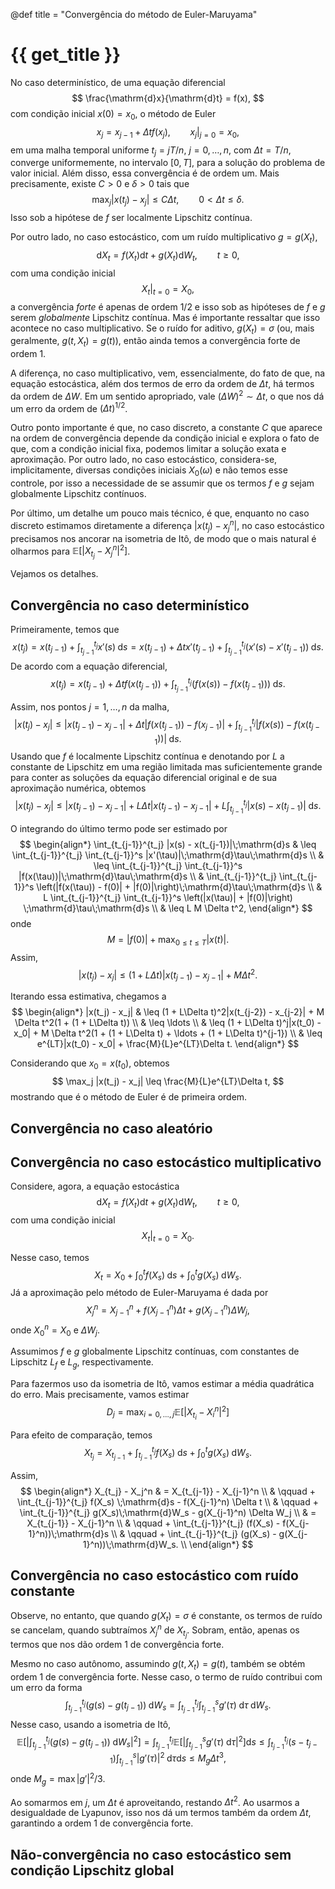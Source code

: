 @def title = "Convergência do método de Euler-Maruyama"

# {{ get_title }}

No caso determinístico, de uma equação diferencial
$$
\frac{\mathrm{d}x}{\mathrm{d}t} = f(x),
$$
com condição inicial $x(0) = x_0$, o método de Euler
$$
x_{j} = x_{j-1} + \Delta t f(x_j), \qquad x_j|_{j = 0} = x_0,
$$
em uma malha temporal uniforme $t_j = jT/n$, $j = 0, \ldots, n$, com $\Delta t = T/n$, converge uniformemente, no intervalo $[0, T]$, para a solução do problema de valor inicial. Além disso, essa convergência é de ordem um. Mais precisamente, existe $C > 0$ e $\delta > 0$ tais que
$$
\max_{j}|x(t_j) - x_j| \leq C \Delta t, \qquad 0 < \Delta t \leq \delta.
$$
Isso sob a hipótese de $f$ ser localmente Lipschitz contínua.

Por outro lado, no caso estocástico, com um ruído multiplicativo $g = g(X_t),$
$$
\mathrm{d}X_t = f(X_t)\mathrm{d}t + g(X_t)\mathrm{d}W_t, \qquad t \geq 0,
$$
com uma condição inicial
$$
\left.X_t\right|_{t = 0} = X_0,
$$
a convergência *forte* é apenas de ordem $1/2$ e isso sob as hipóteses de $f$ e $g$ serem *globalmente* Lipschitz contínua. Mas é importante ressaltar que isso acontece no caso multiplicativo. Se o ruído for aditivo, $g(X_t) = \sigma$ (ou, mais geralmente, $g(t, X_t) = g(t)$), então ainda temos a convergência forte de ordem $1$.

A diferença, no caso multiplicativo, vem, essencialmente, do fato de que, na equação estocástica, além dos termos de erro da ordem de $\Delta t$, há termos da ordem de $\Delta W$. Em um sentido apropriado, vale $(\Delta W)^2 \sim \Delta t$, o que nos dá um erro da ordem de $(\Delta t)^{1/2}$.

Outro ponto importante é que, no caso discreto, a constante $C$ que aparece na ordem de convergência depende da condição inicial e explora o fato de que, com a condição inicial fixa, podemos limitar a solução exata e aproximação. Por outro lado, no caso estocástico, considera-se, implicitamente, diversas condições iniciais $X_0(\omega)$ e não temos esse controle, por isso a necessidade de se assumir que os termos $f$ e $g$ sejam globalmente Lipschitz contínuos.

Por último, um detalhe um pouco mais técnico, é que, enquanto no caso discreto estimamos diretamente a diferença $|x(t_j) - x_j^n|$, no caso estocástico precisamos nos ancorar na isometria de Itô, de modo que o mais natural é olharmos para $\mathbb{E}\left[|X_{t_j} - X_j^n|^2 \right]$.

Vejamos os detalhes.

## Convergência no caso determinístico

Primeiramente, temos que
$$
x(t_j) = x(t_{j-1}) + \int_{t_{j-1}}^{t_j} x'(s)\;\mathrm{d}s = x(t_{j-1}) + \Delta t x'(t_{j-1}) + \int_{t_{j-1}}^{t_j} (x'(s) - x'(t_{j-1}))\;\mathrm{d}s.
$$
De acordo com a equação diferencial,
$$
x(t_j) = x(t_{j-1}) + \Delta t f(x(t_{j-1})) + \int_{t_{j-1}}^{t_j} (f(x(s)) - f(x(t_{j-1})))\;\mathrm{d}s.
$$

Assim, nos pontos $j = 1, \ldots, n$ da malha,
$$
|x(t_j) - x_j| \leq | x(t_{j-1}) - x_{j-1} | + \Delta t |f(x(t_{j-1})) - f(x_{j-1})| + \int_{t_{j-1}}^{t_j} |f(x(s)) - f(x(t_{j-1}))|\;\mathrm{d}s.
$$
Usando que $f$ é localmente Lipschitz contínua e denotando por $L$ a constante de Lipschitz em uma região limitada mas suficientemente grande para conter as soluções da equação diferencial original e de sua aproximação numérica, obtemos
$$
|x(t_j) - x_j| \leq |x(t_{j-1}) - x_{j-1}| + L \Delta t |x(t_{j-1}) - x_{j-1}| + L \int_{t_{j-1}}^{t_j} |x(s) - x(t_{j-1})|\;\mathrm{d}s.
$$

O integrando do último termo pode ser estimado por
$$
\begin{align*}
\int_{t_{j-1}}^{t_j} |x(s) - x(t_{j-1})|\;\mathrm{d}s & \leq \int_{t_{j-1}}^{t_j} \int_{t_{j-1}}^s |x'(\tau)|\;\mathrm{d}\tau\;\mathrm{d}s \\
& \leq \int_{t_{j-1}}^{t_j} \int_{t_{j-1}}^s |f(x(\tau))|\;\mathrm{d}\tau\;\mathrm{d}s \\
& \int_{t_{j-1}}^{t_j} \int_{t_{j-1}}^s \left(|f(x(\tau)) - f(0)| + |f(0)|\right)\;\mathrm{d}\tau\;\mathrm{d}s \\
& L \int_{t_{j-1}}^{t_j} \int_{t_{j-1}}^s \left(|x(\tau)| + |f(0)|\right) \;\mathrm{d}\tau\;\mathrm{d}s \\
& \leq L M \Delta t^2,
\end{align*}
$$
onde
$$
M = |f(0)| + \max_{0 \leq t \leq T} |x(t)|.
$$
Assim,
$$
|x(t_j) - x_j| \leq (1 + L\Delta t)|x(t_{j-1}) - x_{j-1}| + M \Delta t^2.
$$

Iterando essa estimativa, chegamos a
$$
\begin{align*}
|x(t_j) - x_j| & \leq (1 + L\Delta t)^2|x(t_{j-2}) - x_{j-2}| + M \Delta t^2(1 + (1 + L\Delta t)) \\
& \leq \ldots \\
& \leq (1 + L\Delta t)^j|x(t_0) - x_0| + M \Delta t^2(1 + (1 + L\Delta t) + \ldots + (1 + L\Delta t)^{j-1}) \\
& \leq e^{LT}|x(t_0) - x_0| + \frac{M}{L}e^{LT}\Delta t.
\end{align*}
$$

Considerando que $x_0 = x(t_0)$, obtemos
$$
\max_j |x(t_j) - x_j| \leq \frac{M}{L}e^{LT}\Delta t,
$$
mostrando que é o método de Euler é de primeira ordem.

## Convergência no caso aleatório

## Convergência no caso estocástico multiplicativo

Considere, agora, a equação estocástica
$$
\mathrm{d}X_t = f(X_t)\mathrm{d}t + g(X_t)\mathrm{d}W_t, \qquad t \geq 0,
$$
com uma condição inicial
$$
\left.X_t\right|_{t = 0} = X_0.
$$

Nesse caso, temos
$$
X_t = X_0 + \int_0^t f(X_s)\;\mathrm{d}s + \int_0^t g(X_s)\;\mathrm{d}W_s.
$$
Já a aproximação pelo método de Euler-Maruyama é dada por
$$
X_j^n = X_{j-1}^n + f(X_{j-1}^n) \Delta t + g(X_{j-1}^n) \Delta W_j,
$$
onde $X_0^n = X_0$ e $\Delta W_j$.

Assumimos $f$ e $g$ globalmente Lipschitz contínuas, com constantes de Lipschitz $L_f$ e $L_g$, respectivamente.

Para fazermos uso da isometria de Itô, vamos estimar a média quadrática do erro. Mais precisamente, vamos estimar
$$
D_j = \max_{i = 0, \ldots, j} \mathbb{E}\left[ |X_{t_i} - X_i^n|^2\right]
$$

Para efeito de comparação, temos
$$
X_{t_j} = X_{t_{j-1}} + \int_{t_{j-1}}^{t_j} f(X_s)\;\mathrm{d}s + \int_0^t g(X_s)\;\mathrm{d}W_s.
$$

Assim,
$$
\begin{align*}
X_{t_j} - X_j^n & = X_{t_{j-1}} - X_{j-1}^n \\
& \qquad + \int_{t_{j-1}}^{t_j} f(X_s) \;\mathrm{d}s - f(X_{j-1}^n) \Delta t \\
& \qquad + \int_{t_{j-1}}^{t_j} g(X_s)\;\mathrm{d}W_s - g(X_{j-1}^n) \Delta W_j \\
& = X_{t_{j-1}} - X_{j-1}^n \\
& \qquad + \int_{t_{j-1}}^{t_j} (f(X_s) - f(X_{j-1}^n))\;\mathrm{d}s \\
& \qquad + \int_{t_{j-1}}^{t_j} (g(X_s) - g(X_{j-1}^n))\;\mathrm{d}W_s. \\
\end{align*}
$$

## Convergência no caso estocástico com ruído constante

Observe, no entanto, que quando $g(X_t) = \sigma$ é constante, os termos de ruído se cancelam, quando subtraímos $X_j^n$ de $X_{t_j}$. Sobram, então, apenas os termos que nos dão ordem $1$ de convergência forte.

Mesmo no caso autônomo, assumindo $g(t, X_t) = g(t)$, também se obtém ordem $1$ de convergência forte. Nesse caso, o termo de ruído contribui com um erro da forma
$$
\int_{t_{j-1}}^{t_j} (g(s) - g(t_{j-1}))\;\mathrm{d}W_s = \int_{t_{j-1}}^{t_j} \int_{t_{j-1}}^{s} g'(\tau)\;\mathrm{d}\tau\;\mathrm{d}W_s.
$$
Nesse caso, usando a isometria de Itô,
$$
\mathbb{E}\left[ \left| \int_{t_{j-1}}^{t_j} (g(s) - g(t_{j-1}))\;\mathrm{d}W_s\right|^2\right] = \int_{t_{j-1}}^{t_j} \mathbb{E}\left[ \left| \int_{t_{j-1}}^{s} g'(\tau)\;\mathrm{d}\tau \right|^2\right] \mathrm{d}s \leq \int_{t_{j-1}}^{t_j} (s - t_{j-1})\int_{t_{j-1}}^{s} |g'(\tau)|^2\;\mathrm{d}\tau \mathrm{d}s \leq M_g \Delta t^3,
$$
onde $M_g = \max |g'|^2 /3$.

Ao somarmos em $j$, um $\Delta t$ é aproveitando, restando $\Delta t^2$. Ao usarmos a desigualdade de Lyapunov, isso nos dá um termos também da ordem $\Delta t$, garantindo a ordem $1$ de convergência forte.

## Não-convergência no caso estocástico sem condição Lipschitz global